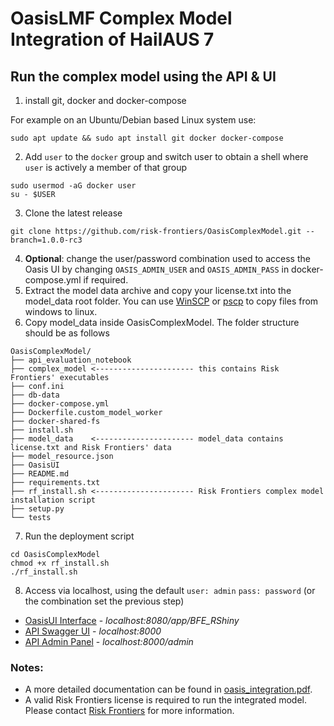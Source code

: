 # OasisLMF Complex Model Integration of HailAUS 7

## Run the complex model using the API & UI
1) install git, docker and docker-compose

For example on an Ubuntu/Debian based Linux system use:
```
sudo apt update && sudo apt install git docker docker-compose
```
2) Add `user` to the `docker` group and switch user to obtain a shell where `user` is actively a member of that group
```
sudo usermod -aG docker user
su - $USER
```
3) Clone the latest release
```
git clone https://github.com/risk-frontiers/OasisComplexModel.git --branch=1.0.0-rc3
```
4) **Optional**: change the user/password combination used to access the Oasis UI by changing
`OASIS_ADMIN_USER` and `OASIS_ADMIN_PASS` in docker-compose.yml if required.
5) Extract the model data archive and copy your license.txt into the model_data root folder. You can use 
[WinSCP](https://winscp.net/eng/download.php) or [pscp](https://www.chiark.greenend.org.uk/~sgtatham/putty/latest.html) 
to copy files from windows to linux.
6) Copy model_data inside OasisComplexModel. The folder structure should be as follows
```
OasisComplexModel/
├── api_evaluation_notebook
├── complex_model <---------------------- this contains Risk Frontiers' executables
├── conf.ini
├── db-data
├── docker-compose.yml
├── Dockerfile.custom_model_worker
├── docker-shared-fs
├── install.sh
├── model_data    <---------------------- model_data contains license.txt and Risk Frontiers' data
├── model_resource.json
├── OasisUI
├── README.md
├── requirements.txt
├── rf_install.sh <---------------------- Risk Frontiers complex model installation script
├── setup.py
└── tests
```
7) Run the deployment script
```
cd OasisComplexModel
chmod +x rf_install.sh
./rf_install.sh
```

8) Access via localhost, using the default `user: admin` `pass: password` (or the combination set the previous step)
* [OasisUI Interface](http://localhost:8080/app/BFE_RShiny) - *localhost:8080/app/BFE_RShiny* 
* [API Swagger UI](http://localhost:8000/) - *localhost:8000*
* [API Admin Panel](http://localhost:8000/admin) - *localhost:8000/admin*


### Notes: 
* A more detailed documentation can be found in [oasis_integration.pdf](https://github.com/risk-frontiers/OasisComplexModel/blob/master/oasis_integration.pdf).
* A valid Risk Frontiers license is required to run the integrated model. Please contact 
[Risk Frontiers](mailto:info@riskfrontiers.com) for more information. 
